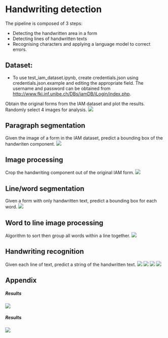 # Handwriting detection


The pipeline is composed of 3 steps:
- Detecting the handwritten area in a form 
- Detecting lines of handwritten texts 
- Recognising characters and applying a language model to correct errors. 


## Dataset:
* To use test_iam_dataset.ipynb, create credentials.json using credentials.json.example and editing the appropriate field. The username and password can be obtained from http://www.fki.inf.unibe.ch/DBs/iamDB/iLogin/index.php.

Obtain the original forms from the IAM dataset and plot the results. Randomly select 4 images for analysis.
![](https://github.com/raj-subhankar/hackerearth-ocr/blob/master/images/ocr-1.jpg)

## Paragraph segmentation
Given the image of a form in the IAM dataset, predict a bounding box of the handwriten component.
![](https://github.com/raj-subhankar/hackerearth-ocr/blob/master/images/ocr-2.jpg)

## Image processing
Crop the handwriting component out of the original IAM form.
![](https://github.com/raj-subhankar/hackerearth-ocr/blob/master/images/ocr-3.jpg)

## Line/word segmentation
Given a form with only handwritten text, predict a bounding box for each word.
![](https://github.com/raj-subhankar/hackerearth-ocr/blob/master/images/ocr-4.jpg)

## Word to line image processing
Algorithm to sort then group all words within a line together.
![](https://github.com/raj-subhankar/hackerearth-ocr/blob/master/images/ocr-5.jpg)

## Handwriting recognition
Given each line of text, predict a string of the handwritten text.
![](https://github.com/raj-subhankar/hackerearth-ocr/blob/master/images/ocr-6.jpg)
![](https://github.com/raj-subhankar/hackerearth-ocr/blob/master/images/ocr-7.jpg)
![](https://github.com/raj-subhankar/hackerearth-ocr/blob/master/images/ocr-8.jpg)
![](https://github.com/raj-subhankar/hackerearth-ocr/blob/master/images/ocr-9.jpg)

## Appendix


##### Results

![](https://cdn-images-1.medium.com/max/800/1*HEb82jJp93I0EFgYlJhfAw.png) 


##### Results

![](https://cdn-images-1.medium.com/max/1000/1*JJGwLXJL-bV7zsfrfw84ew.png)


